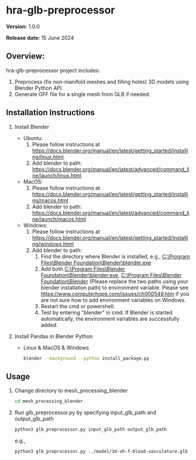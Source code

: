 # hra-glb-preprocessor

**Version:** 1.0.0

**Release date:** 15 June 2024

## Overview:
hra-glb-preprocessor project includes:
1. Preprocess (fix non-manifold meshes and filling holes) 3D models using Blender Python API.
2. Generate OFF file for a single mesh from GLB if needed. 

## Installation Instructions
1. Install Blender
    - Ubuntu:
        1. Please follow instructions at https://docs.blender.org/manual/en/latest/getting_started/installing/linux.html.
        2. Add blender to path: https://docs.blender.org/manual/en/latest/advanced/command_line/launch/linux.html
    - MacOS:
        1. Please follow instructions at https://docs.blender.org/manual/en/latest/getting_started/installing/macos.html 
        2. Add blender to path: https://docs.blender.org/manual/en/latest/advanced/command_line/launch/macos.html
    - Windows:
        1. Please follow instructions at https://docs.blender.org/manual/en/latest/getting_started/installing/windows.html
        2. Add blender to path:
           1. Find the directory where Blender is installed, e.g., [C:\Program Files\Blender Foundation\Blender\blender.exe]()
           2. Add both [C:\Program Files\Blender Foundation\Blender\blender.exe](), [C:\Program Files\Blender Foundation\Blender]() (Please replace the two paths using your blender installation path) to environment variable. Please see https://www.computerhope.com/issues/ch000549.htm if you are not sure how to add environment variables on Windows.
           3. Restart the cmd or powershell.
           4. Test by entering "blender" in cmd. If Blender is started automatically, the environment variables are successfully added.
    

2. Install Pandas in Blender Python
    - Linux & MacOS & Windows
        ```bash
        blender --background --python install_package.py
        ```

## Usage 
1. Change directory to mesh_processing_blender
   ```bash
   cd mesh_processing_blender
   ```
   
2. Run glb_preprocessor.py by specifying input_glb_path and output_glb_path  
    ```bash
    python3 glb_preprocessor.py input_glb_path output_glb_path
    ```
    e.g., 
    ```bash
    python3 glb_preprocessor.py ../model/3d-vh-f-blood-vasculature.glb ../output/3d-vh-f-blood-vasculature.glb
    ```
